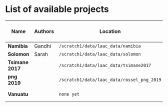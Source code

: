 # List of available projects

| Name | Authors | Location | Recordings | Audio length (hours) | Status |
|------|---------|----------|------------|----------------------|--------|
| **Namibia** | Gandhi | `/scratch1/data/laac_data/namibia` | 113 | 1449 | ready | 
| **Solomon** | Sarah | `/scratch1/data/laac_data/solomon` | 388 | 5954 | ready | 
| **Tsimane 2017** |  | `/scratch1/data/laac_data/tsimane2017` | 41 | 556 | awaiting validation | 
| **png 2019** |  | `/scratch1/data/laac_data/rossel_png_2019` | 51 | 760 | awaiting data | 
| **Vanuatu** |  | `none yet` | 0 | 0 | awaiting data | 
